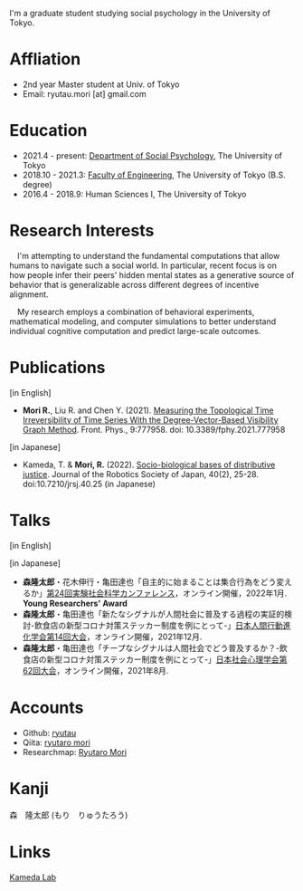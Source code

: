 I'm a graduate student studying social psychology in the University of Tokyo.

# Affliation
- 2nd year Master student at Univ. of Tokyo
- Email: ryutau.mori [at] gmail.com

# Education
- 2021.4 - present: [Department of Social Psychology](http://www.utokyo-socpsy.com/index.html), The University of Tokyo
- 2018.10 - 2021.3: [Faculty of Engineering](https://www.si.t.u-tokyo.ac.jp/course/sdm/), The University of Tokyo (B.S. degree)
- 2016.4 - 2018.9: Human Sciences I, The University of Tokyo

# Research Interests
&emsp;I'm attempting to understand the fundamental computations that allow humans to navigate such a social world. In particular, recent focus is on how people infer their peers' hidden mental states as a generative source of behavior that is generalizable across different degrees of incentive alignment.

&emsp;My research employs a combination of behavioral experiments, mathematical modeling, and computer simulations to better understand individual cognitive computation and predict large-scale outcomes.

# Publications
[in English]
- **Mori R.**, Liu R. and Chen Y. (2021). [Measuring the Topological Time Irreversibility of Time Series With the Degree-Vector-Based Visibility Graph Method](https://www.frontiersin.org/articles/10.3389/fphy.2021.777958/full). Front. Phys., 9:777958. doi: 10.3389/fphy.2021.777958

[in Japanese]
- Kameda, T. & **Mori, R.** (2022). [Socio-biological bases of distributive justice](https://www.jstage.jst.go.jp/article/jrsj/40/1/40_40_25/_article/-char/ja/). Journal of the Robotics Society of Japan, 40(2), 25-28. doi:10.7210/jrsj.40.25 (in Japanese)


# Talks
[in English]

[in Japanese]
- **森隆太郎**・花木伸行・亀田達也「自主的に始まることは集合行為をどう変えるか」[第24回実験社会科学カンファレンス](https://sites.google.com/view/ess24/)，オンライン開催，2022年1月. **Young Researchers' Award**
- **森隆太郎**・亀田達也「新たなシグナルが人間社会に普及する過程の実証的検討-飲食店の新型コロナ対策ステッカー制度を例にとって-」[日本人間行動進化学会第14回大会](https://sites.google.com/hbesj.org/hbes-j2021online/home)，オンライン開催，2021年12月.
- **森隆太郎**・亀田達也「チープなシグナルは人間社会でどう普及するか？-飲食店の新型コロナ対策ステッカー制度を例にとって-」[日本社会心理学会第62回大会](https://www.socialpsychology.jp/conf2021/)，オンライン開催，2021年8月.

# Accounts
- Github: [ryutau](https://github.com/ryutau)
- Qiita: [ryutaro mori](https://qiita.com/ryutau)
- Researchmap: [Ryutaro Mori](https://researchmap.jp/ryutaromori)

# Kanji

森　隆太郎 (もり　りゅうたろう)

# Links
[Kameda Lab](http://www.tatsuyakameda.com/)
